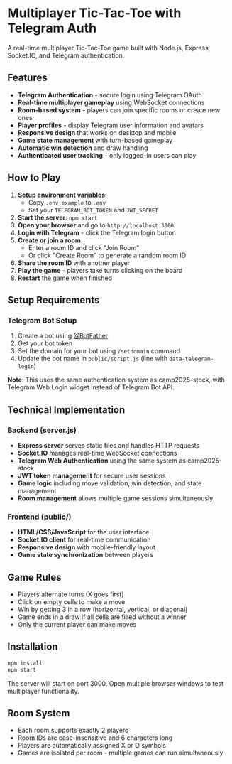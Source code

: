 # Multiplayer Tic-Tac-Toe with Telegram Auth

A real-time multiplayer Tic-Tac-Toe game built with Node.js, Express, Socket.IO, and Telegram authentication.

## Features

- **Telegram Authentication** - secure login using Telegram OAuth
- **Real-time multiplayer gameplay** using WebSocket connections
- **Room-based system** - players can join specific rooms or create new ones
- **Player profiles** - display Telegram user information and avatars
- **Responsive design** that works on desktop and mobile
- **Game state management** with turn-based gameplay
- **Automatic win detection** and draw handling
- **Authenticated user tracking** - only logged-in users can play

## How to Play

1. **Setup environment variables**:
   - Copy `.env.example` to `.env`
   - Set your `TELEGRAM_BOT_TOKEN` and `JWT_SECRET`
2. **Start the server**: `npm start`
3. **Open your browser** and go to `http://localhost:3000`
4. **Login with Telegram** - click the Telegram login button
5. **Create or join a room**:
   - Enter a room ID and click "Join Room"
   - Or click "Create Room" to generate a random room ID
6. **Share the room ID** with another player
7. **Play the game** - players take turns clicking on the board
8. **Restart** the game when finished

## Setup Requirements

### Telegram Bot Setup
1. Create a bot using [@BotFather](https://t.me/BotFather)
2. Get your bot token
3. Set the domain for your bot using `/setdomain` command
4. Update the bot name in `public/script.js` (line with `data-telegram-login`)

**Note**: This uses the same authentication system as camp2025-stock, with Telegram Web Login widget instead of Telegram Bot API.

## Technical Implementation

### Backend (server.js)
- **Express server** serves static files and handles HTTP requests
- **Socket.IO** manages real-time WebSocket connections
- **Telegram Web Authentication** using the same system as camp2025-stock
- **JWT token management** for secure user sessions
- **Game logic** including move validation, win detection, and state management
- **Room management** allows multiple game sessions simultaneously

### Frontend (public/)
- **HTML/CSS/JavaScript** for the user interface
- **Socket.IO client** for real-time communication
- **Responsive design** with mobile-friendly layout
- **Game state synchronization** between players

## Game Rules

- Players alternate turns (X goes first)
- Click on empty cells to make a move
- Win by getting 3 in a row (horizontal, vertical, or diagonal)
- Game ends in a draw if all cells are filled without a winner
- Only the current player can make moves

## Installation

```bash
npm install
npm start
```

The server will start on port 3000. Open multiple browser windows to test multiplayer functionality.

## Room System

- Each room supports exactly 2 players
- Room IDs are case-insensitive and 6 characters long
- Players are automatically assigned X or O symbols
- Games are isolated per room - multiple games can run simultaneously